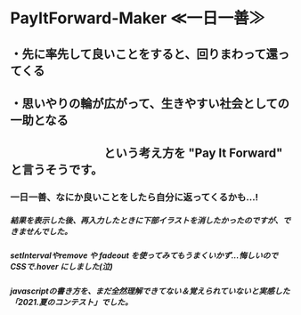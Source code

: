 # PayItForward-Maker ≪一日一善≫

## ・先に率先して良いことをすると、回りまわって還ってくる
## ・思いやりの輪が広がって、生きやすい社会としての一助となる
## 　　　　　　　　という考え方を "Pay It Forward" と言うそうです。

### 一日一善、なにか良いことをしたら自分に返ってくるかも...!
####
####
####
##### 結果を表示した後、再入力したときに下部イラストを消したかったのですが、できませんでした。
##### setIntervalやremove や fadeout を使ってみてもうまくいかず...悔しいのでCSSで.hover にしました(泣)
##### javascriptの書き方を、まだ全然理解できてない＆覚えられていないと実感した「2021.夏のコンテスト」でした。
